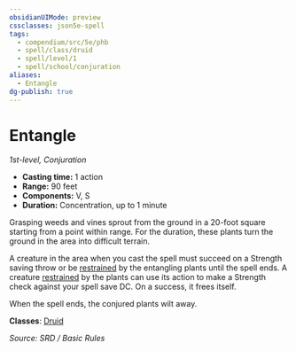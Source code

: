 ```yaml
---
obsidianUIMode: preview
cssclasses: json5e-spell
tags:
  - compendium/src/5e/phb
  - spell/class/druid
  - spell/level/1
  - spell/school/conjuration
aliases:
  - Entangle
dg-publish: true
---
```

# Entangle
*1st-level, Conjuration*  

- **Casting time:** 1 action
- **Range:** 90 feet
- **Components:** V, S
- **Duration:** Concentration, up to 1 minute

Grasping weeds and vines sprout from the ground in a 20-foot square starting from a point within range. For the duration, these plants turn the ground in the area into difficult terrain.

A creature in the area when you cast the spell must succeed on a Strength saving throw or be [restrained](rules/conditions.md#restrained) by the entangling plants until the spell ends. A creature [restrained](rules/conditions.md#restrained) by the plants can use its action to make a Strength check against your spell save DC. On a success, it frees itself.

When the spell ends, the conjured plants wilt away.

**Classes**: [Druid](DND%20Markdown/compendium/classes/Druid/druid.md)

*Source: SRD / Basic Rules*